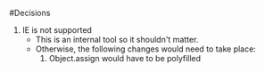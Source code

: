 #Decisions

1. IE is not supported
    * This is an internal tool so it shouldn't matter.
    * Otherwise, the following changes would need to take place:
        1. Object.assign would have to be polyfilled